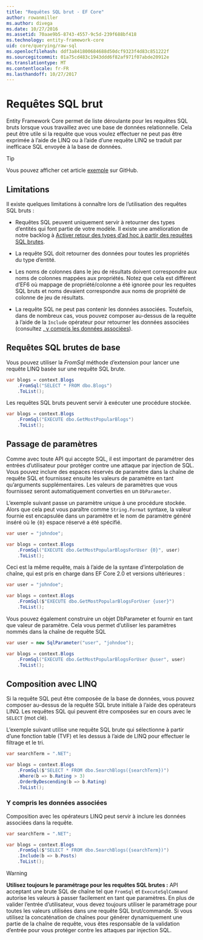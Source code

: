 ```yaml
---
title: "Requêtes SQL brut - EF Core"
author: rowanmiller
ms.author: divega
ms.date: 10/27/2016
ms.assetid: 70aae9b5-8743-4557-9c5d-239f688bf418
ms.technology: entity-framework-core
uid: core/querying/raw-sql
ms.openlocfilehash: ddf3a841800684688d50dcf9323f4d83c851222f
ms.sourcegitcommit: 01a75cd483c1943ddd6f82af971f07abde20912e
ms.translationtype: MT
ms.contentlocale: fr-FR
ms.lasthandoff: 10/27/2017
---
```

# <a name="raw-sql-queries"></a>Requêtes SQL brut

Entity Framework Core permet de liste déroulante pour les requêtes SQL bruts lorsque vous travaillez avec une base de données relationnelle. Cela peut être utile si la requête que vous voulez effectuer ne peut pas être exprimée à l’aide de LINQ ou à l’aide d’une requête LINQ se traduit par inefficace SQL envoyée à la base de données.

> [!TIP]  
> Vous pouvez afficher cet article [exemple](https://github.com/aspnet/EntityFramework.Docs/tree/master/samples/core/Querying) sur GitHub.

## <a name="limitations"></a>Limitations

Il existe quelques limitations à connaître lors de l’utilisation des requêtes SQL bruts :
* Requêtes SQL peuvent uniquement servir à retourner des types d’entités qui font partie de votre modèle. Il existe une amélioration de notre backlog à [Activer retour des types d’ad hoc à partir des requêtes SQL brutes](https://github.com/aspnet/EntityFramework/issues/1862).

* La requête SQL doit retourner des données pour toutes les propriétés du type d’entité.

* Les noms de colonnes dans le jeu de résultats doivent correspondre aux noms de colonnes mappées aux propriétés. Notez que cela est différent d’EF6 où mappage de propriété/colonne a été ignorée pour les requêtes SQL bruts et noms devaient correspondre aux noms de propriété de colonne de jeu de résultats.

* La requête SQL ne peut pas contenir les données associées. Toutefois, dans de nombreux cas, vous pouvez composer au-dessus de la requête à l’aide de la `Include` opérateur pour retourner les données associées (consultez [, y compris les données associées](#including-related-data)).

## <a name="basic-raw-sql-queries"></a>Requêtes SQL brutes de base

Vous pouvez utiliser la *FromSql* méthode d’extension pour lancer une requête LINQ basée sur une requête SQL brute.

<!-- [!code-csharp[Main](samples/core/Querying/Querying/RawSQL/Sample.cs)] -->
``` csharp
var blogs = context.Blogs
    .FromSql("SELECT * FROM dbo.Blogs")
    .ToList();
```

Les requêtes SQL bruts peuvent servir à exécuter une procédure stockée.

<!-- [!code-csharp[Main](samples/core/Querying/Querying/RawSQL/Sample.cs)] -->
``` csharp
var blogs = context.Blogs
    .FromSql("EXECUTE dbo.GetMostPopularBlogs")
    .ToList();
```

## <a name="passing-parameters"></a>Passage de paramètres

Comme avec toute API qui accepte SQL, il est important de paramétrer des entrées d’utilisateur pour protéger contre une attaque par injection de SQL. Vous pouvez inclure des espaces réservés de paramètre dans la chaîne de requête SQL et fournissez ensuite les valeurs de paramètre en tant qu’arguments supplémentaires. Les valeurs de paramètres que vous fournissez seront automatiquement converties en un `DbParameter`.

L’exemple suivant passe un paramètre unique à une procédure stockée. Alors que cela peut vous paraître comme `String.Format` syntaxe, la valeur fournie est encapsulée dans un paramètre et le nom de paramètre généré inséré où le `{0}` espace réservé a été spécifié.

<!-- [!code-csharp[Main](samples/core/Querying/Querying/RawSQL/Sample.cs)] -->
``` csharp
var user = "johndoe";

var blogs = context.Blogs
    .FromSql("EXECUTE dbo.GetMostPopularBlogsForUser {0}", user)
    .ToList();
```

Ceci est la même requête, mais à l’aide de la syntaxe d’interpolation de chaîne, qui est pris en charge dans EF Core 2.0 et versions ultérieures :

<!-- [!code-csharp[Main](samples/core/Querying/Querying/RawSQL/Sample.cs)] -->
``` csharp
var user = "johndoe";

var blogs = context.Blogs
    .FromSql($"EXECUTE dbo.GetMostPopularBlogsForUser {user}")
    .ToList();
```

Vous pouvez également construire un objet DbParameter et fournir en tant que valeur de paramètre. Cela vous permet d’utiliser les paramètres nommés dans la chaîne de requête SQL

<!-- [!code-csharp[Main](samples/core/Querying/Querying/RawSQL/Sample.cs)] -->
``` csharp
var user = new SqlParameter("user", "johndoe");

var blogs = context.Blogs
    .FromSql("EXECUTE dbo.GetMostPopularBlogsForUser @user", user)
    .ToList();
```

## <a name="composing-with-linq"></a>Composition avec LINQ

Si la requête SQL peut être composée de la base de données, vous pouvez composer au-dessus de la requête SQL brute initiale à l’aide des opérateurs LINQ. Les requêtes SQL qui peuvent être composées sur en cours avec le `SELECT` (mot clé).

L’exemple suivant utilise une requête SQL brute qui sélectionne à partir d’une fonction table (TVF) et les dessus à l’aide de LINQ pour effectuer le filtrage et le tri.

<!-- [!code-csharp[Main](samples/core/Querying/Querying/RawSQL/Sample.cs)] -->
``` csharp
var searchTerm = ".NET";

var blogs = context.Blogs
    .FromSql($"SELECT * FROM dbo.SearchBlogs({searchTerm})")
    .Where(b => b.Rating > 3)
    .OrderByDescending(b => b.Rating)
    .ToList();
```

### <a name="including-related-data"></a>Y compris les données associées

Composition avec les opérateurs LINQ peut servir à inclure les données associées dans la requête.

<!-- [!code-csharp[Main](samples/core/Querying/Querying/RawSQL/Sample.cs)] -->
``` csharp
var searchTerm = ".NET";

var blogs = context.Blogs
    .FromSql($"SELECT * FROM dbo.SearchBlogs({searchTerm})")
    .Include(b => b.Posts)
    .ToList();
```

> [!WARNING]  
> **Utilisez toujours le paramétrage pour les requêtes SQL brutes :** API acceptant une brute SQL de chaîne tel que `FromSql` et `ExecuteSqlCommand` autorise les valeurs à passer facilement en tant que paramètres. En plus de valider l’entrée d’utilisateur, vous devez toujours utiliser le paramétrage pour toutes les valeurs utilisées dans une requête SQL brut/commande. Si vous utilisez la concaténation de chaînes pour générer dynamiquement une partie de la chaîne de requête, vous êtes responsable de la validation d’entrée pour vous protéger contre les attaques par injection SQL.
